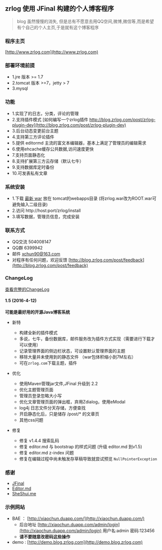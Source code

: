 ## zrlog 使用 JFinal 构建的个人博客程序
> blog 虽然慢慢的消失, 但是总有不愿意去用QQ空间,微博,微信等,而是希望有个自己的个人主页,于是就有这个博客程序

### 程序主页

[http://www.zrlog.com](http://www.zrlog.com)    

### 部署环境前提
* 1.jre 版本 >= 1.7
* 2.tomcat 版本 >=7，jetty > 7
* 3.mysql

### 功能
* 1.实现了的日志，分类，评论的管理
* 2.支持插件模式 [如何编写一个zrlog插件 http://blog.zrlog.com/post/zrlog-plugin-dev](http://blog.zrlog.com/post/zrlog-plugin-dev) 
* 3.后台动态变更前台主题
* 4.支持第三方评论插件
* 5.提供 editormd 主流的富文本编辑器，基本上满足了管理员的编辑需求
* 6.使用ehcache缓存公共数据,访问速度更快
* 7.支持页面静态化
* 8.支持扩展第三方云存储（默认七牛）
* 9.支持数据库定时备份
* 10.可发表私有文章

### 系统安装
* 1.下载 [最新 war](http://dl.zrlog.com/release/zrlog.war) 放在 tomcat的webapps目录 (将zrlog.war改为ROOT.war可避免输入二级目录)
* 2.访问 http://host:port/zrlog/install 
* 3.填写数据，管理员信息，完成安装

### 联系方式
* QQ交流 504008147
* QQ群 6399942
* 邮件 xchun90@163.com
* 对程序有任何问题，欢迎反馈 [http://blog.zrlog.com/post/feedback](http://blog.zrlog.com/post/feedback)

### ChangeLog

[查看完整的ChangeLog](CHANGELOG.md)

#### 1.5 (2016-4-12)
**可能是最好用的开源Java博客系统**

* 新特
    * 构建全新的插件模式
    * 多说，七牛，备份数据库，邮件服务改为插件方式实现（需要进行下载才可以使用）
    * 记录管理界面的侧边栏状态，可设置默认管理界面的主题
    * 移除大量并未使用到的静态文件 （war包体积缩小到7M左右）
    * 可在`zrlog.com`下载主题，插件
    
* 优化
    * 使用Maven管理jar文件,JFinal 升级到 2.2
    * 优化主题管理页面
    * 管理员登录忽略大小写
    * 优化文章管理页面的弹出框，弃用Zdialog，使用eModal
    * log4j 日志文件分天存储，方便查找
    * 开启静态化后，只是储存 /post/* 的文章页
    * 其他css问题

* 修复
    * 修复 v1.4.4 搜索乱码
    * 修复 editor.md 与 bootstrap 的样式问题 (升级 editor.md 到v1.5)
    * 修复 editor.md z-index 问题
    * 修复在编辑过程中尚未触发存草稿导致就尝试预览 `NullPointerException`

### 感谢

* [JFinal](http://jfinal.com)
* [Editor.md](https://pandao.github.io/editor.md/)
* [SheShui.me](http://sheshui.me)

### 示例网站

* BAE ： [http://xiaochun.duapp.com/](http://xiaochun.duapp.com/) 
    * 后台地址 [http://xiaochun.duapp.com/admin/login](http://xiaochun.duapp.com/admin/login) 用户名:admin 密码:123456
    * **请不要随意改密码这些操作**
* demo : [http://demo.blog.zrlog.com](http://demo.blog.zrlog.com)
